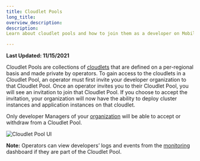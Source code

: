 ```yaml
---
title: Cloudlet Pools
long_title:
overview_description:
description:
Learn about cloudlet pools and how to join them as a developer on MobiledgeX

---
```


**Last Updated: 11/15/2021**

Cloudlet Pools are collections of [cloudlets](/deployments/deployment-workflow/cloudlets) that are defined on a per-regional basis and made private by operators. To gain access to the cloudlets in a Cloudlet Pool, an operator must first invite your developer organization to that Cloudlet Pool. Once an operator invites you to their Cloudlet Pool, you will see an invitation to join that Cloudlet Pool. If you choose to accept the invitation, your organization will now have the ability to deploy cluster instances and application instances on that cloudlet.

Only developer Managers of your [organization](/deployments/accounts/org-users) will be able to accept or withdraw from a Cloudlet Pool.

![Cloudlet Pool UI](/assets/cloudlet-pool/cloudlet-pool-dev.png "Cloudlet Pool UI")

**Note:** Operators can view developers’ logs and events from the [monitoring ](https://operators.mobiledgex.com/product-overview/operator-guides/debugging/operator-monitoring-and-metrics/) dashboard if they are part of the Cloudlet Pool.

